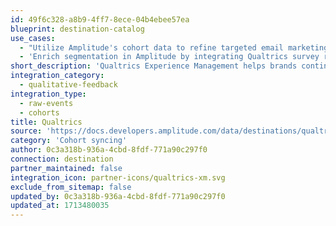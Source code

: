 ```yaml
---
id: 49f6c328-a8b9-4ff7-8ece-04b4ebee57ea
blueprint: destination-catalog
use_cases:
  - "Utilize Amplitude's cohort data to refine targeted email marketing lists within Qualtrics, enhancing the effectiveness of email campaigns by leveraging insights from Amplitude's analytics."
  - 'Enrich segmentation in Amplitude by integrating Qualtrics survey responses, providing deeper insights into customer experiences and preferences to optimize marketing strategies and product development efforts.'
short_description: 'Qualtrics Experience Management helps brands continually assess the quality of their four core experiences—customers, employees, products, and brands.'
integration_category:
  - qualitative-feedback
integration_type:
  - raw-events
  - cohorts
title: Qualtrics
source: 'https://docs.developers.amplitude.com/data/destinations/qualtrics'
category: 'Cohort syncing'
author: 0c3a318b-936a-4cbd-8fdf-771a90c297f0
connection: destination
partner_maintained: false
integration_icon: partner-icons/qualtrics-xm.svg
exclude_from_sitemap: false
updated_by: 0c3a318b-936a-4cbd-8fdf-771a90c297f0
updated_at: 1713480035
---
```

